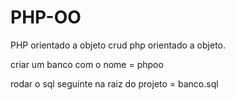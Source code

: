 # PHP-OO
PHP orientado a objeto
crud php orientado a objeto.

criar um banco com o nome = phpoo

rodar o sql seguinte
na raiz do projeto = banco.sql

